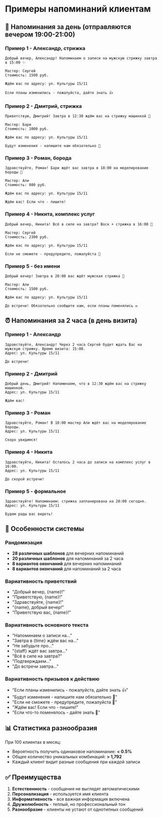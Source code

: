 # Примеры напоминаний клиентам

## 📅 Напоминания за день (отправляются вечером 19:00-21:00)

### Пример 1 - Александр, стрижка
```
Добрый вечер, Александр! Напоминаем о записи на мужскую стрижку завтра в 15:00 ✨

Мастер: Сергей
Стоимость: 1500 руб.

Ждём вас по адресу: ул. Культуры 15/11

Если планы изменились - пожалуйста, дайте знать 👍
```

### Пример 2 - Дмитрий, стрижка
```
Приветствую, Дмитрий! Завтра в 12:30 ждём вас на стрижку машинкой 🌟

Мастер: Бари
Стоимость: 1000 руб.

Ждём вас по адресу: ул. Культуры 15/11

Будут изменения - напишите нам обязательно 📝
```

### Пример 3 - Роман, борода
```
Здравствуйте, Роман! Бари ждёт вас завтра в 18:00 на моделирование бороды 💫

Мастер: Али
Стоимость: 800 руб.

Ждём вас по адресу: ул. Культуры 15/11

Ждём вас! Если что - пишите!
```

### Пример 4 - Никита, комплекс услуг
```
Добрый вечер, Никита! Всё в силе на завтра? Воск + стрижка в 16:00 🤝

Мастер: Сергей
Стоимость: 2300 руб.

Ждём вас по адресу: ул. Культуры 15/11

Если не сможете - предупредите, пожалуйста 🙏
```

### Пример 5 - без имени
```
Добрый вечер! Завтра в 20:00 вас ждёт мужская стрижка 🎯

Мастер: Али
Стоимость: 1500 руб.

Ждём вас по адресу: ул. Культуры 15/11

До встречи! Обязательно сообщите нам, если планы поменялись ✉️
```

## ⏰ Напоминания за 2 часа (в день визита)

### Пример 1 - Александр
```
Здравствуйте, Александр! Через 2 часа Сергей будет ждать Вас на мужскую стрижку. Время визита: 15:00.
Адрес: ул. Культуры 15/11

До встречи!
```

### Пример 2 - Дмитрий  
```
Добрый день, Дмитрий! Напоминаем, что в 12:30 ждём вас на стрижку машинкой.
Адрес: ул. Культуры 15/11

Ждём вас!
```

### Пример 3 - Роман
```
Здравствуйте, Роман! В 18:00 мастер Али ждёт вас на моделирование бороды.
Адрес: ул. Культуры 15/11

Скоро увидимся!
```

### Пример 4 - Никита
```
Здравствуйте, Никита! Осталось 2 часа до записи на комплекс услуг в 16:00.
Адрес: ул. Культуры 15/11

До скорой встречи!
```

### Пример 5 - формальное
```
Здравствуйте! Напоминаем: стрижка запланирована на 20:00 сегодня.
Адрес: ул. Культуры 15/11

Будем рады вас видеть!
```

## 🎲 Особенности системы

### Рандомизация
- **28 различных шаблонов** для вечерних напоминаний
- **20 различных шаблонов** для напоминаний за 2 часа
- **8 вариантов окончаний** для вечерних напоминаний
- **8 вариантов окончаний** для напоминаний за 2 часа

### Вариативность приветствий
- "Добрый вечер, {name}!"
- "Приветствую, {name}!"
- "Здравствуйте, {name}!"
- "{name}, добрый вечер!"
- "Приветствую вас, {name}!"

### Вариативность основного текста
- "Напоминаем о записи на..."
- "Завтра в {time} ждём вас на..."
- "Не забудьте про..."
- "{staff} ждёт вас завтра..."
- "Всё в силе на завтра?"
- "Подтверждаем..."
- "До встречи завтра..."

### Вариативность призывов к действию
- "Если планы изменились - пожалуйста, дайте знать 👍"
- "Будут изменения - напишите нам обязательно 📝"
- "Если не сможете - предупредите, пожалуйста 🙏"
- "Ждём вас! Если что - пишите!"
- "Если что-то поменялось - дайте знать 🤝"

## 📊 Статистика разнообразия

При 100 клиентах в месяц:
- Вероятность получить одинаковое напоминание: **< 0.5%**
- Общее количество уникальных комбинаций: **> 1,792**
- Каждый клиент видит разные сообщения при каждой записи

## ✅ Преимущества

1. **Естественность** - сообщения не выглядят автоматическими
2. **Персонализация** - используется имя клиента
3. **Информативность** - вся важная информация включена
4. **Дружелюбность** - теплый, но профессиональный тон
5. **Разнообразие** - клиенты не устают от однотипных сообщений